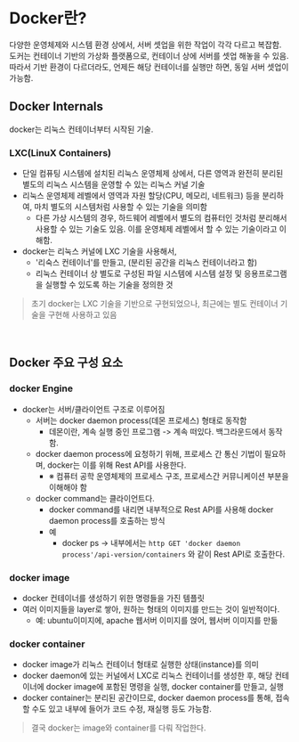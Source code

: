 # Docker란?

다양한 운영체제와 시스템 환경 상에서, 서버 셋업을 위한 작업이 각각 다르고 복잡함. 도커는 컨테이너 기반의 가상화 플랫폼으로, 컨테이너 상에 서버를 셋업 해놓을 수 있음. 따라서 기반 환경이 다르더라도, 언제든 해당 컨테이너를 실행만 하면, 동일 서버 셋업이 가능함.

## Docker Internals

docker는 리눅스 컨테이너부터 시작된 기술.

### LXC(LinuX Containers)

- 단일 컴퓨팅 시스템에 설치된 리눅스 운영체제 상에서, 다른 영역과 완전히 분리된 별도의 리눅스 시스템을 운영할 수 있는 리눅스 커널 기술
- 리눅스 운영체제 레벨에서 영역과 자원 할당(CPU, 메모리, 네트워크) 등을 분리하여, 마치 별도의 시스템처럼 사용할 수 있는 기술을 의미함
  - 다른 가상 시스템의 경우, 하드웨어 레벨에서 별도의 컴퓨터인 것처럼 분리해서 사용할 수 있는 기술도 있음. 이를 운영체제 레벨에서 할 수 있는 기술이라고 이해함.
- docker는 리눅스 커널에 LXC 기술을 사용해서,
  - '리숙스 컨테이너'를 만들고, (분리된 공간을 리눅스 컨테이너라고 함)
  - 리눅스 컨테이너 상 별도로 구성된 파일 시스템에 시스템 설정 및 응용프로그램을 실행할 수 있도록 하는 기술을 정의한 것

> 초기 docker는 LXC 기술을 기반으로 구현되었으나, 최근에는 별도 컨테이너 기술을 구현해 사용하고 있음

<br/>

## Docker 주요 구성 요소

### docker Engine

- docker는 서버/클라이언트 구조로 이루어짐
  - 서버는 docker daemon process(데몬 프로세스) 형태로 동작함
    - 데몬이란, 계속 실행 중인 프로그램 -> 계속 떠있다. 백그라운드에서 동작함.
  - docker daemon process에 요청하기 위해, 프로세스 간 통신 기법이 필요하며, docker는 이를 위해 Rest API를 사용한다.
    - ※ 컴퓨터 공학 운영체제의 프로세스 구조, 프로세스간 커뮤니케이션 부분을 이해해야 함
  - docker command는 클라이언트다.
    - docker command를 내리면 내부적으로 Rest API를 사용해 docker daemon process를 호출하는 방식
    - 예
      - docker ps -> 내부에서는 `http GET 'docker daemon process'/api-version/containers` 와 같이 Rest API로 호출한다.

### docker image

- docker 컨테이너를 생성하기 위한 명령들을 가진 템플릿
- 여러 이미지들을 layer로 쌓아, 원하는 형태의 이미지를 만드는 것이 일반적이다.
  - 예: ubuntu이미지에, apache 웹서버 이미지를 얹어, 웹서버 이미지를 만듦

### docker container

- docker image가 리눅스 컨테이너 형태로 실행한 상태(instance)를 의미
- docker daemon에 있는 커널에서 LXC로 리눅스 컨테이너를 생성한 후, 해당 컨테이너에 docker image에 포함된 명령을 실행, docker container를 만들고, 실행
- docker container는 분리된 공간이므로, docker daemon process를 통해, 접속할 수도 있고 내부에 들어가 코드 수정, 재실행 등도 가능함.

> 결국 docker는 image와 container를 다뤄 작업한다.

